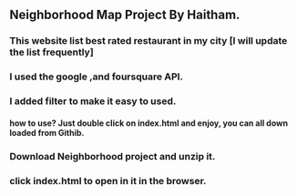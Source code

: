## Neighborhood Map Project By Haitham.


### This website list best rated restaurant in my city [I will update the list frequently]


### I used the google ,and foursquare API.

### I added filter to make it easy to used.


#### how to use? Just double click on index.html and enjoy, you can all down loaded from Githib.


### Download Neighborhood project and unzip it.

### click index.html to  open in it  in the browser.